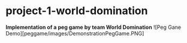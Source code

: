 # project-1-world-domination

**Implementation of a peg game by team World Domination**
![Peg Gane Demo][peggame/images/DemonstrationPegGame.PNG]
